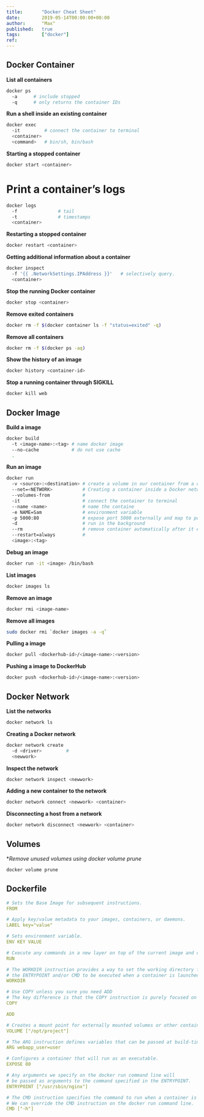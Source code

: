 ```yaml
---
title:       "Docker Cheat Sheet"
date:        2019-05-14T00:00:00+00:00
author:      "Max"
published:   true
tags:        ["docker"]
ref:
---
```


## Docker Container

**List all containers**

```bash
docker ps
  -a      # include stopped
  -q      # only returns the container IDs
```

**Run a shell inside an existing container**

```bash
docker exec
  -it         # connect the container to terminal
  <container>
  <command>   # bin/sh, bin/bash
```

**Starting a stopped container**

```bash
docker start <container>
```

# Print a container’s logs

```bash
docker logs
  -f               # tail
  -t               # timestamps
  <container>
```

**Restarting a stopped container**

```bash
docker restart <container>
```

**Getting additional information about a container**

```bash
docker inspect
  -f '{{ .NetworkSettings.IPAddress }}'   # selectively query.
  <container>
```

**Stop the running Docker container**

```bash
docker stop <container>
```

**Remove exited containers**

```bash
docker rm -f $(docker container ls -f "status=exited" -q)
```

**Remove all containers**

```bash
docker rm -f $(docker ps -aq)
```

**Show the history of an image**

```bash
docker history <container-id>
```

**Stop a running container through SIGKILL**

```bash
docker kill web
```

## Docker Image

**Build a image**

```bash
docker build
  -t <image-name>:<tag> # name docker image
  --no-cache            # do not use cache
  .
```

**Run an image**

```bash
docker run
  -v <source>:<destination> # create a volume in our container from a directory on the host
  --net=<NETWORK>           # Creating a container inside a Docker network
  --volumes-from            #
  -it                       # connect the container to terminal
  --name <name>             # name the containe
  -e NAME=Sam               # environment variable
  -p 5000:80                # expose port 5000 externally and map to port 80
  -d                        # run in the background
  --rm                      # remove container automatically after it exits
  --restart=always          #
  <image>:<tag>
```

**Debug an image**

```bash
docker run -it <image> /bin/bash
```

**List images**

```bash
docker images ls
```

**Remove an image**

```bash
docker rmi <image-name>
```

**Remove all images**

```bash
sudo docker rmi `docker images -a -q`
```

**Pulling a image**

```bash
docker pull <dockerhub-id>/<image-name>:<version>
```

**Pushing a image to DockerHub**

```bash
docker push <dockerhub-id>/<image-name>:<version>
```

## Docker Network

**List the networks**

```bash
docker network ls
```

**Creating a Docker network**

```bash
docker network create
  -d <driver>         #
  <newwork>
```

**Inspect the network**

```bash
docker network inspect <newwork>
```

**Adding a new container to the network**

```bash
docker network connect <newwork> <container>
```

**Disconnecting a host from a network**

```bash
docker network disconnect <newwork> <container>
```

## Volumes

**Remove unused volumes using docker volume prune*

```bash
docker volume prune
```

## Dockerfile

```yaml
# Sets the Base Image for subsequent instructions.
FROM

# Apply key/value metadata to your images, containers, or daemons.
LABEL key="value"

# Sets environment variable.
ENV KEY VALUE

# Cxecute any commands in a new layer on top of the current image and commit the results.
RUN

# The WORKDIR instruction provides a way to set the working directory for the container and
# the ENTRYPOINT and/or CMD to be executed when a container is launched from the image.
WORKDIR

# Use COPY unless you sure you need ADD
# The key difference is that the COPY instruction is purely focused on copying local files from the build context and does not have any extraction or decompression capabilities.
COPY

ADD

# Creates a mount point for externally mounted volumes or other containers.
VOLUME ["/opt/project"]

# The ARG instruction defines variables that can be passed at build-time via the docker build command.
ARG webapp_user=user

# Configures a container that will run as an executable.
EXPOSE 80

# Any arguments we specify on the docker run command line will
# be passed as arguments to the command specified in the ENTRYPOINT.
ENTRYPOINT ["/usr/sbin/nginx"]

# The CMD instruction specifies the command to run when a container is launched.
# We can override the CMD instruction on the docker run command line.
CMD ["-h"]
```
